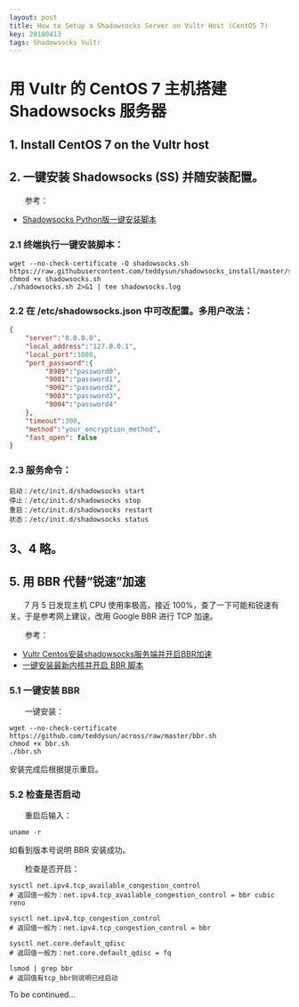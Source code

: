 ```yaml
---
layout: post
title: How to Setup a Shadowsocks Server on Vultr Host (CentOS 7)
key: 20180413
tags: Shadowsocks Vultr
---
```

# 用 Vultr 的 CentOS 7 主机搭建 Shadowsocks 服务器

## 1. Install CentOS 7 on the Vultr host

## 2. 一键安装 Shadowsocks (SS) 并随安装配置。

　　参考：

- [Shadowsocks Python版一键安装脚本](https://teddysun.com/342.html)

### 2.1 终端执行一键安装脚本：

```shell
wget --no-check-certificate -O shadowsocks.sh https://raw.githubusercontent.com/teddysun/shadowsocks_install/master/shadowsocks.sh
chmod +x shadowsocks.sh
./shadowsocks.sh 2>&1 | tee shadowsocks.log
```

<!--more-->

### 2.2 在 /etc/shadowsocks.json 中可改配置。多用户改法：

```json
{
    "server":"0.0.0.0",
    "local_address":"127.0.0.1",
    "local_port":1080,
    "port_password":{
         "8989":"password0",
         "9001":"password1",
         "9002":"password2",
         "9003":"password3",
         "9004":"password4"
    },
    "timeout":300,
    "method":"your_encryption_method",
    "fast_open": false
}
```

### 2.3 服务命令：

```shell
启动：/etc/init.d/shadowsocks start
停止：/etc/init.d/shadowsocks stop
重启：/etc/init.d/shadowsocks restart
状态：/etc/init.d/shadowsocks status
```

## 3、4 略。

## 5. 用 BBR 代替“锐速”加速

　　7 月 5 日发现主机 CPU 使用率极高，接近 100%，查了一下可能和锐速有关。于是参考网上建议，改用 Google BBR 进行 TCP 加速。

　　参考：

- [Vultr Centos安装shadowsocks服务端并开启BBR加速](https://rootrl.github.io/2017/10/11/Vultr-Centos%E5%AE%89%E8%A3%85shadowsocks%E6%9C%8D%E5%8A%A1%E7%AB%AF%E5%B9%B6%E5%BC%80%E5%90%AFBBR%E5%8A%A0%E9%80%9F/)
- [一键安装最新内核并开启 BBR 脚本](https://teddysun.com/489.html)

### 5.1 一键安装 BBR

　　一键安装：

```shell
wget --no-check-certificate https://github.com/teddysun/across/raw/master/bbr.sh
chmod +x bbr.sh
./bbr.sh
```

安装完成后根据提示重启。

### 5.2 检查是否启动

　　重启后输入：

```shell
uname -r
```

如看到版本号说明 BBR 安装成功。

　　检查是否开启：

```shell
sysctl net.ipv4.tcp_available_congestion_control
# 返回值一般为：net.ipv4.tcp_available_congestion_control = bbr cubic reno

sysctl net.ipv4.tcp_congestion_control
# 返回值一般为：net.ipv4.tcp_congestion_control = bbr

sysctl net.core.default_qdisc
# 返回值一般为：net.core.default_qdisc = fq

lsmod | grep bbr
# 返回值有tcp_bbr则说明已经启动
```

To be continued...